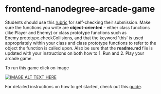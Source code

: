 frontend-nanodegree-arcade-game
===============================

Students should use this [rubric](https://review.udacity.com/#!/projects/2696458597/rubric) for self-checking their submission. Make sure the functions you write are **object-oriented** - either class functions (like Player and Enemy) or class prototype functions such as Enemy.prototype.checkCollisions, and that the keyword 'this' is used appropriately within your class and class prototype functions to refer to the object the function is called upon. Also be sure that the **readme.md** file is updated with your instructions on both how to 1. Run and 2. Play your arcade game.

To run this game click on image

[![IMAGE ALT TEXT HERE](https://github.com/kolldavi/javascript-games/blob/master/frontend-nanodegree-udacity/frontend-nanodegree-arcade-game-master/images/screenShotGame.png?raw=true)](http://www.dkoller.com/javascript-games/frontend-nanodegree-udacity/frontend-nanodegree-arcade-game-master/index.html)


For detailed instructions on how to get started, check out this [guide](https://docs.google.com/document/d/1v01aScPjSWCCWQLIpFqvg3-vXLH2e8_SZQKC8jNO0Dc/pub?embedded=true).
